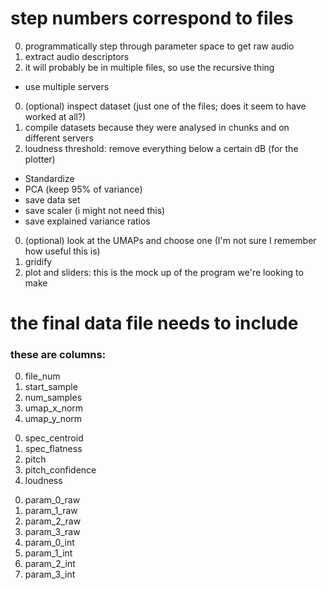 # step numbers correspond to files

0. programmatically step through parameter space to get raw audio
0. extract audio descriptors
0. it will probably be in multiple files, so use the recursive thing
  * use multiple servers
0. (optional) inspect dataset (just one of the files; does it seem to have worked at all?)
0. compile datasets because they were analysed in chunks and on different servers
0. loudness threshold: remove everything below a certain dB (for the plotter)
  * Standardize
  * PCA (keep 95% of variance)
  * save data set
  * save scaler (i might not need this)
  * save explained variance ratios
0. (optional) look at the UMAPs and choose one (I'm not sure I remember how useful this is)
0. gridify
0. plot and sliders: this is the mock up of the program we're looking to make

# the final data file needs to include

### these are columns:
<!-- 0. param_1d_index -->
0. file_num
0. start_sample
0. num_samples
0. umap_x_norm
0. umap_y_norm
<!-- 0. grid_x_norm
0. grid_y_norm -->
0. spec_centroid
0. spec_flatness
0. pitch
0. pitch_confidence
0. loudness
<!-- 0. num_params -->
0. param_0_raw
0. param_1_raw
0. param_2_raw
0. param_3_raw
0. param_0_int
0. param_1_int
0. param_2_int
0. param_3_int
